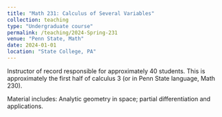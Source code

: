 ```yaml
---
title: "Math 231: Calculus of Several Variables"
collection: teaching
type: "Undergraduate course"
permalink: /teaching/2024-Spring-231
venue: "Penn State, Math"
date: 2024-01-01
location: "State College, PA"
---
```

Instructor of record responsible for approximately 40 students. This is 
approximately the first half of calculus 3 (or in Penn State language, Math 230).

Material includes: Analytic geometry in space; partial differentiation and applications.